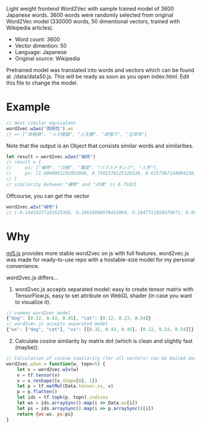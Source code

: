 Light weight frontend Word2Vec with sample trained model of 3600 Japanese words. 3600 words were randomly selected from original Word2Vec model (330000 words, 50 dimentional vectors, trained with Wikipedia articles).

- Word count: 3600
- Vector dimention: 50
- Language: Japanese
- Original source: Wikipedia

Pretrained model was translated into words and vectors which can be found at ./data/data50.js. This will be ready as soon as you open index.html. Edit this file to change the model.

# Example
```js
// most_similar equivalent
word2vec.w2ws("両極性").ws
// => ["両極端", "メタ理論", "人生観", "欲張り", "主体性"] 
```

Note that the output is an Object that consists similar words and similarities.
```js
let result = word2vec.w2ws("補修")
// result = {
//     ws: ["補修", "点検", "堰堤", "バラストタンク", "人手"],
//     ps: [1.0000001192092896, 0.7502378225326538, 0.6257367134094238, 0.6090835928916931, 0.5916973352432251]
// }
// similarity between "補修" and "点検" is 0.75023
```

Offcourse, you can get the vector
```js
word2vec.w2v("補修")
// [-0.14429277181625366, 0.18658098578453064, 0.1847711056470871, 0.09209378808736801, -0.0679391548037529, 0.16327759623527527, -0.031874626874923706, -0.16484060883522034, -0.06378225237131119, 0.023497363552451134, 0.0020464088302105665, 0.17774838209152222, 0.02699054591357708, 0.16259080171585083, 0.28372877836227417, 0.07724079489707947, -0.2403295338153839, -0.0819578692317009, 0.20890462398529053, -0.028673263266682625, 0.009770154021680355, 0.13413363695144653, 0.011923604644834995, -0.11731985211372375, -0.10551074147224426, 0.08331461250782013, 0.004097146913409233, 0.24513141810894012, -0.030268225818872452, -0.01968240551650524, 0.01812598668038845, 0.06748735904693604, 0.09437521547079086, -0.0255605336278677, 0.01223302073776722, -0.016752682626247406, -0.0056835669092834, 0.008190684020519257, -0.4212040603160858, -0.0371280238032341, 0.1373198926448822, -0.1416447013616562, -0.12562932074069977, 0.3315233290195465, 0.12790662050247192, -0.11261098831892014, -0.011190776713192463, -0.17273341119289398, 0.15604254603385925, 0.17403298616409302]
```

# Why
[ml5.js](https://ml5js.org/reference/api-Word2vec/) provides more stable word2vec on js with full features. word2vec.js was made for ready-to-use repo with a hostable-size model for my personal convenience. 

word2vec.js differs...

1. word2vec.js accepts separated model: easy to create tensor matrix with TensorFlow.js, easy to set attribute on WebGL shader (in case you want to visualize it).

```js
// common word2vec model
{"dog": [0.32, 0.43, 0.45], "cat": [0.12, 0.23, 0.54]}
// word2vec.js accepts separated model
{"ws": ["dog", "cat"], "vs": [[0.32, 0.43, 0.45], [0.12, 0.23, 0.54]]}
```

2. Calculate cosine similarity by matrix dot (which is clean and slightly fast (maybe)). 

```js
// Calculation of cosine similarity (for all vectors) can be boiled down to a simple matrix dot which will be done by TensorFlow
word2vec.w2ws = function(w, topn=5) {
    let v = word2vec.w2v(w)
    v = tf.tensor(v)
    v = v.reshape([v.shape[0], 1])
    let p = tf.matMul(Data.tensor.vs, v)
    p = p.flatten()
    let ids = tf.topk(p, topn).indices
    let ws = ids.arraySync().map(i => Data.ws[i])
    let ps = ids.arraySync().map(i => p.arraySync()[i])
    return {ws:ws, ps:ps}
}
```
